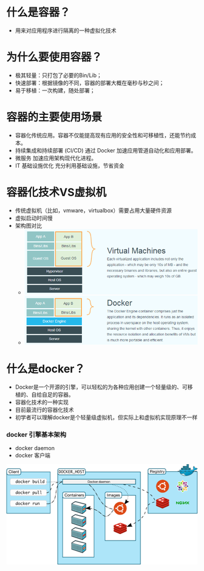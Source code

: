 # 什么是容器？
- 用来对应用程序进行隔离的一种虚拟化技术

# 为什么要使用容器？
- 极其轻量：只打包了必要的Bin/Lib；
- 快速部署：根据镜像的不同，容器的部署大概在毫秒与秒之间；
- 易于移植：一次构建，随处部署；

# 容器的主要使用场景
- 容器化传统应用。容器不仅能提高现有应用的安全性和可移植性，还能节约成本。
- 持续集成和持续部署 (CI/CD) 通过 Docker 加速应用管道自动化和应用部署。
- 微服务 加速应用架构现代化进程。
- IT 基础设施优化 充分利用基础设施，节省资金

# 容器化技术VS虚拟机
- 传统虚拟机（比如，vmware，virtualbox）需要占用大量硬件资源
- 虚拟启动时间慢
- 架构图对比
    - ![传统虚拟机](https://raw.githubusercontent.com/Danielyan86/xiaoshujiang_images/master/小书匠/1593695963154.png)
    - ![docker](https://raw.githubusercontent.com/Danielyan86/xiaoshujiang_images/master/小书匠/1593696201008.png)

# 什么是docker？
- Docker是一个开源的引擎，可以轻松的为各种应用创建一个轻量级的、可移植的、自给自足的容器。
- 容器化技术的一种实现
- 目前最流行的容器化技术
- 初学者可以理解docker是个轻量级虚拟机，但实际上和虚拟机实现原理不一样

### docker 引擎基本架构
- docker daemon
- docker 客户端

![docker基本架构图](https://raw.githubusercontent.com/Danielyan86/xiaoshujiang_images/master/小书匠/1593787803223.png)